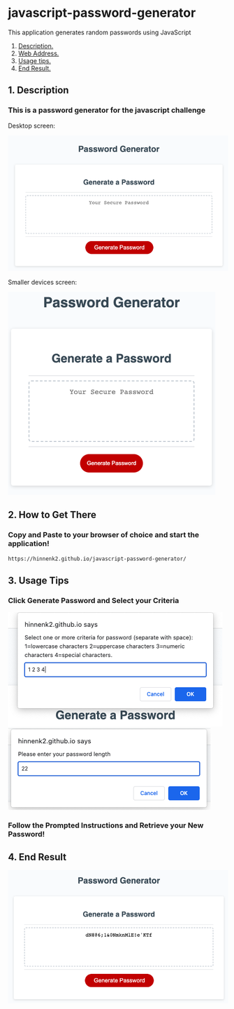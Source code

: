 # javascript-password-generator
This application generates random passwords using JavaScript

1. [ Description. ](#desc)
2. [ Web Address. ](#web-address)
3. [ Usage tips. ](#usage)
4. [ End Result. ](#endresult)

<a name="desc"></a>
## 1. Description


### This is a password generator for the javascript challenge


Desktop screen:

![Top-Page-Area](./assets/images/landing-page.png "Top-Page-Area")

Smaller devices screen:

![Top-Page-Area](./assets/images/small-screen-display.png "Top-Page-Area")

<a name="web-address"></a>
## 2. How to Get There

### Copy and Paste to your browser of choice and start the application!

```html
https://hinnenk2.github.io/javascript-password-generator/
```
<a name="usage"></a>
## 3. Usage Tips

### Click Generate Password and Select your Criteria

![nav-menu](./assets/images/choose-complexity.png "nav-menu")
![nav-menu](./assets/images/chooses-length.png "nav-menu")

### Follow the Prompted Instructions and Retrieve your New Password!

<a name="endresult"></a>
## 4. End Result

![nav-menu](./assets/images/password-generation.png "nav-menu")